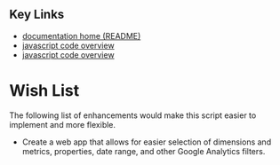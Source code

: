 ## Key Links
* [documentation home (README)](../README.md)
* [javascript code overview](docs/overview.md)
* [javascript code overview](docs/overview.md)

# Wish List
The following list of enhancements would make this script easier to implement and more flexible.

* Create a web app that allows for easier selection of dimensions and metrics, properties, date range, and other Google Analytics filters.
 